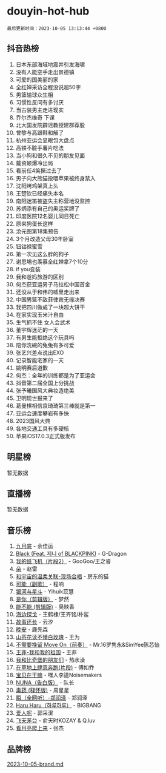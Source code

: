 # douyin-hot-hub

`最后更新时间：2023-10-05 13:13:44 +0800`

## 抖音热榜

1. 日本东部海域地震并引发海啸
1. 没有人能空手走出景德镇
1. 可爱的国美丽的家
1. 全红婵采访全程没说超50字
1. 男篮输球众生相
1. 习惯性反问有多讨厌
1. 当古装男主走进现实
1. 乔尔杰维奇 下课
1. 北大国发院辟谣教授建群荐股
1. 曾黎与高跟鞋和解了
1. 杭州亚运会显眼包大盘点
1. 高铁不脏手薯片吃法
1. 当小狗和很久不见的朋友见面
1. 戴资颖爆冷出局
1. 看前任4笑撅过去了
1. 男子向大熊猫投喂苹果被终身禁入
1. 沈阳烤鸡架真上头
1. 王楚钦已经痛失本名
1. 南阳迷笛被盗失主称营地没监控
1. 苏炳添有自己的奥运奖牌了
1. 印度医院12名婴儿同日死亡
1. 原来狗蛋长这样
1. 沧元图第18集预告
1. 3个月改造父母30年卧室
1. 钮钴禄蜜雪
1. 第一次见这么胖的狗子
1. 谢思埸也羡慕全红婵拿7个10分
1. if you变装
1. 我和爸妈旅游的区别
1. 何杰获亚运男子马拉松中国首金
1. 还没从于和伟的嘘里走出来
1. 中国男篮不敌菲律宾无缘决赛
1. 我把四川做成了一块超大饼干
1. 在家实现玉米汁自由
1. 生气抓不住 女人会武术
1. 董宇辉迷茫的一天
1. 有男生能拒绝这个玩具吗
1. 陪你洗碗的兔兔有多可爱
1. 张艺兴差点说出EXO
1. 记录智能宅家的一天
1. 姚明赛后道歉
1. 何杰：全年的训练都是为了亚运会
1. 抖音第二届全国上分挑战
1. 张予曦国风大典妆造绝美
1. 卫明现世报来了
1. 葛曼棋相信袁琦琦第三棒就是第一
1. 亚运会速度攀岩有多快
1. 2023国风大典
1. 各地交通工具有多硬核
1. 苹果iOS17.0.3正式版发布

## 明星榜

暂无数据

## 直播榜

暂无数据

## 音乐榜

1. [九月底](https://sf3-cdn-tos.douyinstatic.com/obj/tos-cn-ve-2774/oMfewG4PDTFhF8iz3OGQ7ABH5i6fCgnMaoCbzZ) - 余佳运
1. [Black (Feat. 제니 of BLACKPINK)](https://sf3-cdn-tos.douyinstatic.com/obj/tos-cn-ve-2774/2eb92e2debbe4fe0a552bc099aef7f28) - G-Dragon
1. [我的纸飞机（片段2）](https://sf6-cdn-tos.douyinstatic.com/obj/tos-cn-ve-2774/oM2ZrKcg2CD5AeRB2gkeXOFB1IxAGJdZPazYHf) - GooGoo/王之睿
1. [朵](https://sf6-cdn-tos.douyinstatic.com/obj/tos-cn-ve-2774/932f5bdfcd7c47b880525e92ab8a4999) - 赵雷
1. [和宇宙的温柔关联-现场合唱](https://sf3-cdn-tos.douyinstatic.com/obj/tos-cn-ve-2774/o0hONGDYQBgk0e5bqDeQOonVmncA6tC2nBwZLT) - 房东的猫
1. [可能（副歌）](https://sf3-cdn-tos.douyinstatic.com/obj/tos-cn-ve-2774/cde1731888894259b333569393c2fb51) - 程响
1. [银河与星斗](https://sf3-cdn-tos.douyinstatic.com/obj/tos-cn-ve-2774/3cc0bf5f0ef140f7b6743a631bcf3c58) - Yihuik苡慧
1. [是你（剪辑版）](https://sf3-cdn-tos.douyinstatic.com/obj/tos-cn-ve-2774/46019dae783c4c969944217fe1cfafc4) - 梦然
1. [能不能 (剪辑版)](https://sf6-cdn-tos.douyinstatic.com/obj/tos-cn-ve-2774/fc4a6c45b4a34277ba4088e1d7fdff98) - 吴映香
1. [海边探戈](https://sf6-cdn-tos.douyinstatic.com/obj/tos-cn-ve-2774/os9gE0VQCGqt6VQkZDyBBYvfSDY0QFe3vVmubn) - 王鹤棣/王齐铭/朴鲨
1. [故事还长](https://sf3-cdn-tos.douyinstatic.com/obj/tos-cn-ve-2774/30a26758c8594f0ab81ac675c33ee2c5) - 云汐
1. [晚安](https://sf3-cdn-tos.douyinstatic.com/obj/tos-cn-ve-2774/a724c5e224464218839820f4e4fd632f) - 鹿先森
1. [山茶花读不懂白玫瑰](https://sf6-cdn-tos.douyinstatic.com/obj/tos-cn-ve-2774/osfn8B7DktrRHEPJgPCfDbw7QDQEkwC16BxZg9) - 王为
1. [不需要挽留 Move On（前奏）](https://sf3-cdn-tos.douyinstatic.com/obj/tos-cn-ve-2774/ooCBhgCCkF4nExzQL9WZSUbitfA8IsDkgQIYhe) - Mr.16罗隽永&SimYee陈芯怡
1. [王菲-我和我的祖国](https://sf6-cdn-tos.douyinstatic.com/obj/tos-cn-ve-2774/3ef0f373017541e18566595c96123cab) - 王菲
1. [我和比奇堡的朋友们](https://sf6-cdn-tos.douyinstatic.com/obj/tos-cn-ve-2774/f0505db981ea4a6d91453a15924a82aa) - 热水澡
1. [在草地上肆意奔跑(片段)](https://sf3-cdn-tos.douyinstatic.com/obj/tos-cn-ve-2774/8831d494742f45dabdfa8adb8b817259) - 傅如乔
1. [宝贝在干嘛](https://sf3-cdn-tos.douyinstatic.com/obj/tos-cn-ve-2774/okW4hBCfJI5B2ZEgTCtikhMW7IafzNrBQIYkpJ) - 嘿人李逵Noisemakers
1. [NUNA（告白版）](https://sf6-cdn-tos.douyinstatic.com/obj/tos-cn-ve-2774/a65828cbd8ce41a78a430a58b49f4feb) - 队长
1. [毒药 (释怀版)](https://sf3-cdn-tos.douyinstatic.com/obj/tos-cn-ve-2774/oYILMEAzspdZBIzy4frJNB8ZHPHWAhiwowd4Ad) - 周星星
1. [瞬（全网听）-郑润泽](https://sf3-cdn-tos.douyinstatic.com/obj/tos-cn-ve-2774/o4Vb9eJZClCZTnRQYy0BRSeHGrDtrkrQgIBvQt) - 郑润泽
1. [Haru Haru（하루하루）](https://sf3-cdn-tos.douyinstatic.com/obj/tos-cn-ve-2774/940c04aa98154ee7bdbaaa2ad9f28aec) - BIGBANG
1. [爱人呢](https://sf3-cdn-tos.douyinstatic.com/obj/tos-cn-ve-2774/2041dc10f3c442f1992b439a00eaf2ba) - 郭采潔
1. [飞天茅台](https://sf3-cdn-tos.douyinstatic.com/obj/tos-cn-ve-2774/o4GhTV5kIuMWmC2Ai1WzNglssgBfQaqQCSLxUU) - 俞天时KOZAY & Q.luv
1. [看月亮爬上来](https://sf6-cdn-tos.douyinstatic.com/obj/tos-cn-ve-2774/356c324112764016b25295e535f2daf0) - 张杰

## 品牌榜

[2023-10-05-brand.md](2023-10-05-brand.md)
